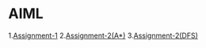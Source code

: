 # AIML
1.[Assignment-1](https://github.com/GollaChitraleka/AIML/blob/main/Assignment1.ipynb)
2.[Assignment-2(A*)](https://github.com/GollaChitraleka/AIML/blob/main/Assignment_2(A_).ipynb)
3.[Assignment-2(DFS)](https://github.com/GollaChitraleka/AIML/blob/main/Assignment_2(DFS).ipynb)
